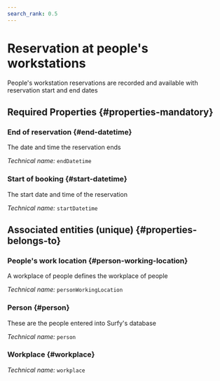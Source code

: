 ```yaml
---
search_rank: 0.5
---    
```

# Reservation at people's workstations
<!--- THIS FILE IS GENERATED PLEASE DO NOT EDIT IT DIRECTLY --->

People's workstation reservations are recorded and available with reservation start and end dates

<OH code="personToWorkplaceBooking"/>




## Required Properties {#properties-mandatory}
    
### End of reservation {#end-datetime}

The date and time the reservation ends

*Technical name:* ```endDatetime```
<PH code="personToWorkplaceBooking:endDatetime"/>

### Start of booking {#start-datetime}

The start date and time of the reservation

*Technical name:* ```startDatetime```
<PH code="personToWorkplaceBooking:startDatetime"/>

    



## Associated entities (unique) {#properties-belongs-to}

### People's work location {#person-working-location}

A workplace of people defines the workplace of people

*Technical name:* ```personWorkingLocation```
<PH code="personToWorkplaceBooking:personWorkingLocation"/>

### Person {#person}

These are the people entered into Surfy's database

*Technical name:* ```person```
<PH code="personToWorkplaceBooking:person"/>

### Workplace {#workplace}



*Technical name:* ```workplace```
<PH code="personToWorkplaceBooking:workplace"/>





